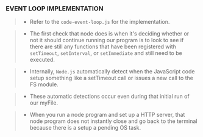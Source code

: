 ### EVENT LOOP IMPLEMENTATION
> - Refer to the `code-event-loop.js` for the implementation.

> - The first check that node does is when it's deciding whether or not
    it should continue running our program is to look to see if there
    are still any functions that have been registered with `setTimeout`,
    `setInterval`, or `setImmediate` and still need to be executed.

> - Internally, `Node.js` automatically detect when the JavaScript code
    setup something like a setTimeout call or issues a new call to the
    FS module.

> - These automatic detections occur even during that initial run of our
    myFile.

> - When you run a node program and set up a HTTP server, that node program
    does not instantly close and go back to the terminal because there is
    a setup a pending OS task.
